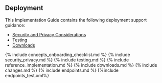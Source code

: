 
## Deployment
This Implementation Guide contains the following deployment support guidance:
    
<ul>
 <li><a href="security_privacy.html">Security and Privacy Considerations</a></li>
 <li><a href="testing.html">Testing</a></li>
 <li><a href="downloads.html">Downloads</a></li>
</ul>

{% include concepts_onboarding_checklist.md %}
{% include security_privacy.md %}
{% include testing.md %} 
{% include reference_implementation.md %} 
{% include downloads.md %} 
{% include changes.md %}
{% include endpoints.md %}
{%include endpoints_test.xml%}






  
    
